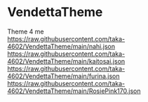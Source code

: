 # VendettaTheme
Theme 4 me  
https://raw.githubusercontent.com/taka-4602/VendettaTheme/main/nahi.json  
https://raw.githubusercontent.com/taka-4602/VendettaTheme/main/kaitosai.json  
https://raw.githubusercontent.com/taka-4602/VendettaTheme/main/furina.json  
https://raw.githubusercontent.com/taka-4602/VendettaTheme/main/RosiePink170.json
